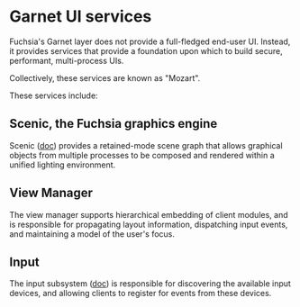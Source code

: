 # Garnet UI services

Fuchsia's Garnet layer does not provide a full-fledged end-user UI.  Instead, it provides services that provide a foundation upon which to build secure, performant, multi-process UIs.

Collectively, these services are known as "Mozart".

These services include:

## Scenic, the Fuchsia graphics engine

Scenic ([doc](ui_scenic.md)) provides a retained-mode scene graph that allows graphical objects from multiple processes to be composed and rendered within a unified lighting environment.

## View Manager

The view manager supports hierarchical embedding of client modules, and is responsible for propagating layout information, dispatching input events, and maintaining a model of the user's focus.

## Input

The input subsystem ([doc](ui_input.md)) is responsible for discovering the available input devices, and allowing clients to register for events from these devices.
